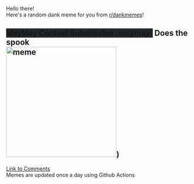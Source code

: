 Hello there! <br>Here's a random dank meme for you from [r/dankmemes](https://reddit.com/r/dankmemes)!<br>
## <span style="background-color: #24292e">𝐌𝐚𝐲𝐌𝐚𝐲 𝐂𝐨𝐧𝐭𝐞𝐬𝐭 𝐒𝐮𝐛𝐦𝐢𝐬𝐬𝐢𝐨𝐧 :maymay:</span> Does the spook<br><img src="https://i.redd.it/ny0z43wvsvq51.jpg" alt="meme" width="300"/>)<br>
[Link to Comments](https://reddit.com/r/dankmemes/comments/j4ez2g/does_the_spook/)<br>
Memes are updated once a day using Github Actions